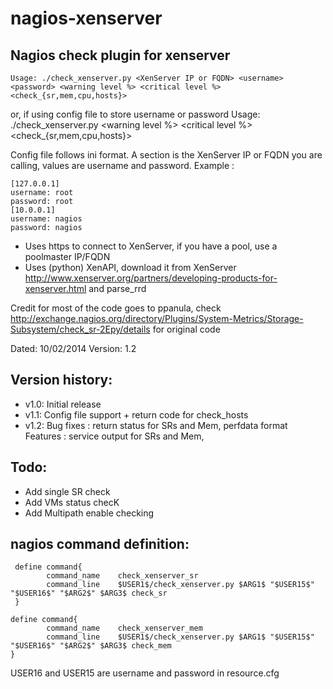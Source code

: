 nagios-xenserver
================

Nagios check plugin for xenserver
---------------------------------

	Usage: ./check_xenserver.py <XenServer IP or FQDN> <username> <password> <warning level %> <critical level %> <check_{sr,mem,cpu,hosts}>
or, if using config file to store username or password
	Usage: ./check_xenserver.py <XenServer IP or FQDN> <config file> <warning level %> <critical level %> <check_{sr,mem,cpu,hosts}>

Config file follows ini format. A section is the XenServer IP or FQDN you are calling, values are username and password.
Example :
```
[127.0.0.1]
username: root
password: root	
[10.0.0.1]
username: nagios
password: nagios
```	
 - Uses https to connect to XenServer, if you have a pool, use a poolmaster IP/FQDN
 - Uses (python) XenAPI, download it from XenServer http://www.xenserver.org/partners/developing-products-for-xenserver.html and parse_rrd

Credit for most of the code goes to ppanula, check http://exchange.nagios.org/directory/Plugins/System-Metrics/Storage-Subsystem/check_sr-2Epy/details for original code

Dated: 10/02/2014
Version: 1.2

Version history:
----------------
 - v1.0: Initial release
 - v1.1: Config file support + return code for check_hosts
 - v1.2: Bug fixes : return status for SRs and Mem, perfdata format
		 Features : service output for SRs and Mem, 
 

Todo:
-----
 - Add single SR check
 - Add VMs status checK 
 - Add Multipath enable checking

nagios command definition: 
--------------------------
	 define command{
	        command_name    check_xenserver_sr
        	command_line    $USER1$/check_xenserver.py $ARG1$ "$USER15$" "$USER16$" "$ARG2$" $ARG3$ check_sr
 	 }

 	define command{
        	command_name    check_xenserver_mem
        	command_line    $USER1$/check_xenserver.py $ARG1$ "$USER15$" "$USER16$" "$ARG2$" $ARG3$ check_mem
 	}

USER16 and USER15 are username and password in resource.cfg
